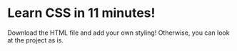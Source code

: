 # Learn CSS in 11 minutes!

Download the HTML file and add your own styling! Otherwise, you can look at the project as is.

